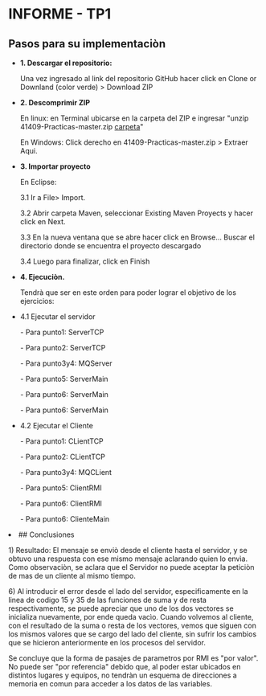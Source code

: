 ﻿# INFORME - TP1
 
## Pasos para su implementaciòn
<ul>
  <li>
    <b>1. Descargar el repositorio:</b>
    <p>Una vez ingresado al link del repositorio GitHub hacer click en Clone or Downland (color verde) > Download ZIP </p>
  </li>
  <li>
    <b>2. Descomprimir ZIP </b>
    <p>En linux: en Terminal ubicarse en la carpeta del ZIP e ingresar "unzip  41409-Practicas-master.zip  <u>carpeta</u>" </p>
    <p>En Windows: Click derecho en 41409-Practicas-master.zip > Extraer Aqui. </p>
  </li>
  <li>
    <b> 3. Importar proyecto</b> 
    <p>En Eclipse: </p> 
              <p> 3.1   Ir a File> Import. </p> 
              <p> 3.2   Abrir carpeta Maven, seleccionar Existing Maven Proyects y hacer click en Next. </p>
              <p> 3.3   En la nueva ventana que se abre hacer click en Browse... Buscar el directorio donde se encuentra el proyecto    
                   descargado</p>
              <p> 3.4   Luego para finalizar, click en Finish</p>
  </li>
   <li>
    <b>4. Ejecuciòn.</b>
    <p>Tendrà que ser en este orden para poder lograr el objetivo de los ejercicios: </p>
      <li><p>4.1   Ejecutar el servidor </p>
          <p>     -   Para punto1: ServerTCP </p>
           <p>    -   Para punto2: ServerTCP </p>
           <p>    -   Para punto3y4: MQServer </p>
           <p>    -   Para punto5: ServerMain </p>
           <p>    -   Para punto6: ServerMain </p>
           <p>    -   Para punto6: ServerMain </p>
       </li>
       <li><p> 4.2   Ejecutar el Cliente
           <p>    -   Para punto1: CLientTCP </p>
           <p>    -   Para punto2: CLientTCP </p>
           <p>    -   Para punto3y4: MQCLient </p>
           <p>    -   Para punto5: ClientRMI </p>
           <p>    -   Para punto6: ClientRMI </p>
           <p>    -   Para punto6: ClienteMain </p>
       </li>
   </li>
</ul>
<li>
## Conclusiones
<p> 1) Resultado: El mensaje se enviò desde el cliente hasta el servidor, y se obtuvo una respuesta con ese mismo mensaje aclarando quien lo envìa. Como observaciòn, se aclara que el Servidor no puede aceptar la peticiòn de mas de un cliente al mismo tiempo. </p>

<p> 6) Al introducir el error desde el lado del servidor, especificamente en la linea de codigo 15 y 35 de las funciones de suma y de resta respectivamente, se puede apreciar que uno de los dos vectores se inicializa nuevamente, por ende queda vacìo. 
Cuando volvemos al cliente, con el resultado de la suma o resta de los vectores, vemos que siguen con los mismos valores que se cargo del lado del cliente, sin sufrir los cambios que se hicieron anteriormente en los procesos del servidor. </p>
<p>Se concluye que la forma de pasajes de parametros por RMI es "por valor". No puede ser "por referencia" debido que, al poder estar ubicados en distintos lugares y equipos, no tendràn un esquema de direcciones a memoria en comun para acceder a los datos de las variables.</p>

